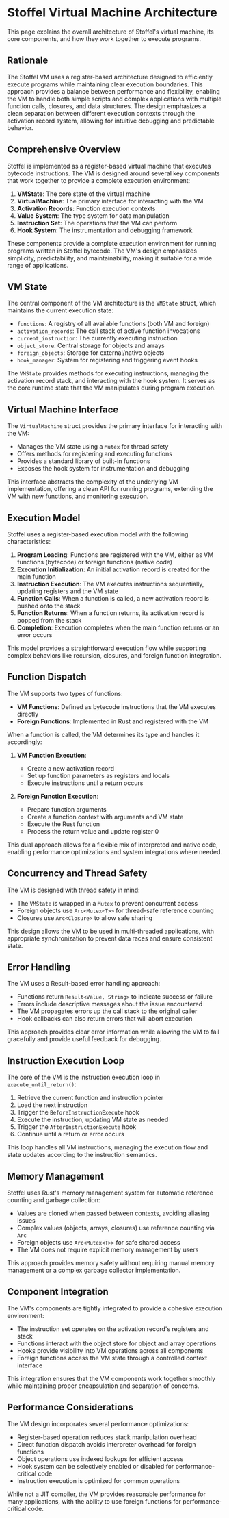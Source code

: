 # Stoffel Virtual Machine Architecture

This page explains the overall architecture of Stoffel's virtual machine, its core components, and how they work together to execute programs.

## Rationale

The Stoffel VM uses a register-based architecture designed to efficiently execute programs while maintaining clear execution boundaries. This approach provides a balance between performance and flexibility, enabling the VM to handle both simple scripts and complex applications with multiple function calls, closures, and data structures. The design emphasizes a clean separation between different execution contexts through the activation record system, allowing for intuitive debugging and predictable behavior.

## Comprehensive Overview

Stoffel is implemented as a register-based virtual machine that executes bytecode instructions. The VM is designed around several key components that work together to provide a complete execution environment:

1. **VMState**: The core state of the virtual machine
2. **VirtualMachine**: The primary interface for interacting with the VM
3. **Activation Records**: Function execution contexts
4. **Value System**: The type system for data manipulation
5. **Instruction Set**: The operations that the VM can perform
6. **Hook System**: The instrumentation and debugging framework

These components provide a complete execution environment for running programs written in Stoffel bytecode. The VM's design emphasizes simplicity, predictability, and maintainability, making it suitable for a wide range of applications.

## VM State

The central component of the VM architecture is the `VMState` struct, which maintains the current execution state:

- `functions`: A registry of all available functions (both VM and foreign)
- `activation_records`: The call stack of active function invocations
- `current_instruction`: The currently executing instruction
- `object_store`: Central storage for objects and arrays
- `foreign_objects`: Storage for external/native objects
- `hook_manager`: System for registering and triggering event hooks

The `VMState` provides methods for executing instructions, managing the activation record stack, and interacting with the hook system. It serves as the core runtime state that the VM manipulates during program execution.

## Virtual Machine Interface

The `VirtualMachine` struct provides the primary interface for interacting with the VM:

- Manages the VM state using a `Mutex` for thread safety
- Offers methods for registering and executing functions
- Provides a standard library of built-in functions
- Exposes the hook system for instrumentation and debugging

This interface abstracts the complexity of the underlying VM implementation, offering a clean API for running programs, extending the VM with new functions, and monitoring execution.

## Execution Model

Stoffel uses a register-based execution model with the following characteristics:

1. **Program Loading**: Functions are registered with the VM, either as VM functions (bytecode) or foreign functions (native code)
2. **Execution Initialization**: An initial activation record is created for the main function
3. **Instruction Execution**: The VM executes instructions sequentially, updating registers and the VM state
4. **Function Calls**: When a function is called, a new activation record is pushed onto the stack
5. **Function Returns**: When a function returns, its activation record is popped from the stack
6. **Completion**: Execution completes when the main function returns or an error occurs

This model provides a straightforward execution flow while supporting complex behaviors like recursion, closures, and foreign function integration.

## Function Dispatch

The VM supports two types of functions:

- **VM Functions**: Defined as bytecode instructions that the VM executes directly
- **Foreign Functions**: Implemented in Rust and registered with the VM

When a function is called, the VM determines its type and handles it accordingly:

1. **VM Function Execution**:
   - Create a new activation record
   - Set up function parameters as registers and locals
   - Execute instructions until a return occurs

2. **Foreign Function Execution**:
   - Prepare function arguments
   - Create a function context with arguments and VM state
   - Execute the Rust function
   - Process the return value and update register 0

This dual approach allows for a flexible mix of interpreted and native code, enabling performance optimizations and system integrations where needed.

## Concurrency and Thread Safety

The VM is designed with thread safety in mind:

- The `VMState` is wrapped in a `Mutex` to prevent concurrent access
- Foreign objects use `Arc<Mutex<T>>` for thread-safe reference counting
- Closures use `Arc<Closure>` to allow safe sharing

This design allows the VM to be used in multi-threaded applications, with appropriate synchronization to prevent data races and ensure consistent state.

## Error Handling

The VM uses a Result-based error handling approach:

- Functions return `Result<Value, String>` to indicate success or failure
- Errors include descriptive messages about the issue encountered
- The VM propagates errors up the call stack to the original caller
- Hook callbacks can also return errors that will abort execution

This approach provides clear error information while allowing the VM to fail gracefully and provide useful feedback for debugging.

## Instruction Execution Loop

The core of the VM is the instruction execution loop in `execute_until_return()`:

1. Retrieve the current function and instruction pointer
2. Load the next instruction
3. Trigger the `BeforeInstructionExecute` hook
4. Execute the instruction, updating VM state as needed
5. Trigger the `AfterInstructionExecute` hook
6. Continue until a return or error occurs

This loop handles all VM instructions, managing the execution flow and state updates according to the instruction semantics.

## Memory Management

Stoffel uses Rust's memory management system for automatic reference counting and garbage collection:

- Values are cloned when passed between contexts, avoiding aliasing issues
- Complex values (objects, arrays, closures) use reference counting via `Arc`
- Foreign objects use `Arc<Mutex<T>>` for safe shared access
- The VM does not require explicit memory management by users

This approach provides memory safety without requiring manual memory management or a complex garbage collector implementation.

## Component Integration

The VM's components are tightly integrated to provide a cohesive execution environment:

- The instruction set operates on the activation record's registers and stack
- Functions interact with the object store for object and array operations
- Hooks provide visibility into VM operations across all components
- Foreign functions access the VM state through a controlled context interface

This integration ensures that the VM components work together smoothly while maintaining proper encapsulation and separation of concerns.

## Performance Considerations

The VM design incorporates several performance optimizations:

- Register-based operation reduces stack manipulation overhead
- Direct function dispatch avoids interpreter overhead for foreign functions
- Object operations use indexed lookups for efficient access
- Hook system can be selectively enabled or disabled for performance-critical code
- Instruction execution is optimized for common operations

While not a JIT compiler, the VM provides reasonable performance for many applications, with the ability to use foreign functions for performance-critical code.